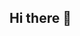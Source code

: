 ## Hi there 👋

<!--
**Juba1x/Juba1x** is a ✨ _special_ ✨ repository because its `README.md` (this file) appears on your GitHub profile.

Here are some ideas to get you started:

- 🔭 I’m currently working on exploring Github.
- 🌱 I’m currently learning C!
- 🤔 I’m looking for help with becoming a developer.
- ⚡ Fun fact: I love weight Lifting!
-->

